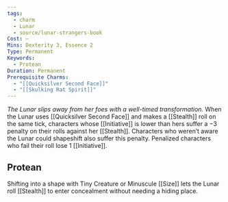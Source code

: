 ```yaml
---
tags:
  - charm
  - Lunar
  - source/lunar-strangers-book
Cost: —
Mins: Dexterity 3, Essence 2
Type: Permanent
Keywords:
  - Protean
Duration: Permanent
Prerequisite Charms:
  - "[[Quicksilver Second Face]]"
  - "[[Skulking Rat Spirit]]"
---
```

*The Lunar slips away from her foes with a well-timed transformation.*
When the Lunar uses [[Quicksilver Second Face]] and makes a [[Stealth]] roll on the same tick, characters whose [[Initiative]] is lower than hers suffer a −3 penalty on their rolls against her [[Stealth]]. Characters who weren’t aware the Lunar could shapeshift also suffer this penalty.
Penalized characters who fail their roll lose 1 [[Initiative]].

## Protean 
Shifting into a shape with Tiny Creature or Minuscule [[Size]] lets the Lunar roll [[Stealth]] to enter concealment without needing a hiding place.